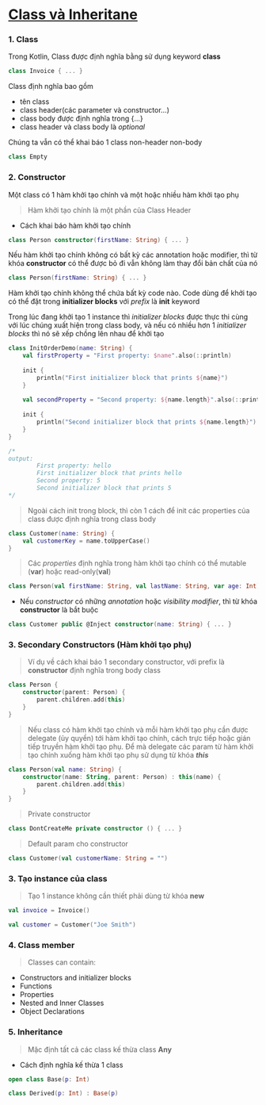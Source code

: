# [Class và Inheritane](https://kotlinlang.org/docs/reference/classes.html)
### 1. Class 
Trong Kotlin, Class được định nghĩa bằng sử dụng keyword **class**
```kotlin
class Invoice { ... }
```
Class định nghĩa bao gồm 
* tên class
* class header(các parameter và constructor...)
* class body được định nghĩa trong {...}
* class header và class body là _optional_

Chúng ta vẫn có thể khai báo 1 class non-header non-body
```kotlin
class Empty
```

### 2. Constructor
Một class có 1 hàm khởi tạo chính và một hoặc nhiều hàm khởi tạo phụ

> Hàm khởi tạo chính là một phần của Class Header
- Cách khai báo hàm khởi tạo chính
```kotlin
class Person constructor(firstName: String) { ... }
```
Nếu hàm khởi tạo chính không có bất kỳ các annotation hoặc modifier, thì từ khóa **constructor** có thể được bỏ đi vẫn không làm thay đổi bản chất của nó
```kotlin
class Person(firstName: String) { ... } 
```

Hàm khởi tạo chính không thể chứa bất kỳ code nào. Code dùng để khởi tạo có thể đặt trong **initializer blocks** với _prefix_ là **init** keyword

Trong lúc đang khởi tạo 1 instance thì _initializer blocks_ được thực thi cùng với lúc chúng xuất hiện trong class body, và nếu có nhiều hơn 1 _initializer blocks_ thì nó sẽ xếp chồng lên nhau để khởi tạo
```kotlin
class InitOrderDemo(name: String) {
    val firstProperty = "First property: $name".also(::println)
    
    init {
        println("First initializer block that prints ${name}")
    }
    
    val secondProperty = "Second property: ${name.length}".also(::println)
    
    init {
        println("Second initializer block that prints ${name.length}")
    }
}   

/*
output: 
        First property: hello
        First initializer block that prints hello
        Second property: 5
        Second initializer block that prints 5
*/
```
> Ngoài cách init trong block, thì còn 1 cách để init các properties của class được định nghĩa trong class body

```kotlin
class Customer(name: String) {
    val customerKey = name.toUpperCase()
}
```

> Các _properties_ định nghĩa trong hàm khởi tạo chính có thể mutable (**var**) hoặc read-only(**val**)
```kotlin
class Person(val firstName: String, val lastName: String, var age: Int) { ... }
```

* Nếu _constructor_ có những _annotation_ hoặc _visibility modifier_, thì từ khóa **constructor** là bắt buộc

```kotlin
class Customer public @Inject constructor(name: String) { ... }
```

### 3. Secondary Constructors (Hàm khởi tạo phụ)
> Ví dụ về cách khai báo 1 secondary constructor, với prefix là **constructor** định nghĩa trong body class

```kotlin
class Person {
    constructor(parent: Person) {
        parent.children.add(this)
    }
}
```

> Nếu class có hàm khởi tạo chính và mỗi hàm khởi tạo phụ cần được delegate (ủy quyền) tới hàm khởi tạo chính, cách trực tiếp hoặc gián tiếp truyền hàm khởi tạo phụ. Để mà delegate các param từ hàm khởi tạo chính xuống hàm khởi tạo phụ sử dụng từ khóa **_this_**

```kotlin
class Person(val name: String) {
    constructor(name: String, parent: Person) : this(name) {
        parent.children.add(this)
    }
}
```
> Private constructor
```kotlin
class DontCreateMe private constructor () { ... }
```

> Default param cho constructor 
```kotlin
class Customer(val customerName: String = "")
```

### 3. Tạo instance của class
> Tạo 1 instance không cần thiết phải dùng từ khóa **new**
```kotlin
val invoice = Invoice()

val customer = Customer("Joe Smith")
```

### 4. Class member
> Classes can contain:
- Constructors and initializer blocks
- Functions
- Properties
- Nested and Inner Classes
- Object Declarations

### 5. Inheritance
> Mặc định tất cả các class kế thừa class **Any**
* Cách định nghĩa kế thừa 1 class
```kotlin
open class Base(p: Int)

class Derived(p: Int) : Base(p)
```




